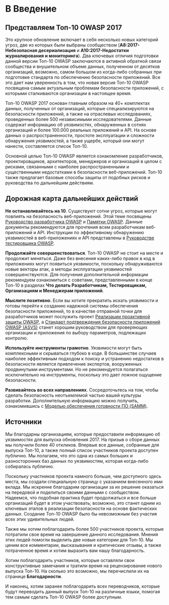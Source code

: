 # **В** Введение

## Представляем Топ-10 OWASP 2017

Это крупное обновление включает в себя несколько новых категорий угроз, две из которых были выбраны сообществом (**A8:2017-Небезопасная десериализация** и **A10:2017-Недостатки журналирования и мониторинга**). Два ключевых отличия подготовки данной версии Топ-10 OWASP заключаются в активной обратной связи сообщества и внушительном объеме данных, полученном от десятков организаций, возможно, самом большом из когда-либо собранных при подготовке стандарта по обеспечению безопасности приложений. Все это дает нам уверенность в том, что новая версия Топ-10 OWASP посвящена самым актуальным проблемам безопасности приложений, с которыми сталкиваются организации в настоящее время.

Топ-10 OWASP 2017 основан главным образом на 40+ комплектах данных, полученных от организаций, которые специализируются на безопасности приложений, а также на отраслевых исследованиях, проведенных более 500 независимыми исследователями. Данные содержат информацию об уязвимостях, обнаруженных в сотнях организаций и более 100.000 реальных приложений и API. На основе данных о распространенности, простоте эксплуатации и сложности обнаружения уязвимостей, а также ущербе, который они могут нанести, составляется список Топ-10.

Основной целью Топ-10 OWASP является ознакомление разработчиков, проектировщиков, архитекторов, менеджеров и организаций в целом с рисками, связанными с наиболее распространенными и существенными недостатками в безопасности веб-приложений. Топ-10 также предлагает базовые способы защиты от подобных рисков и руководства по дальнейшим действиям.

## Дорожная карта дальнейших действий

**Не останавливайтесь на 10**. Существуют сотни угроз, которые могут повлиять на безопасность веб-приложений. Этой теме посвящены [Руководство разработчика OWASP](https://www.owasp.org/index.php/OWASP_Guide_Project) и [Памятки OWASP](https://www.owasp.org/index.php/Category:Cheatsheets). Данные документы рекомендуются для прочтения всем разработчикам веб-приложений и API. Инструкции по эффективному обнаружению уязвимостей в веб-приложениях и API представлены в [Руководстве тестировщика OWASP](https://www.owasp.org/index.php/OWASP_Testing_Project).

**Продолжайте совершенствоваться**. Топ-10 OWASP не стоит на месте и продолжит меняться. Даже без внесения каких-либо правок в код в приложениях могут появиться уязвимости, поскольку обнаруживаются новые векторы атак, а методы эксплуатации уязвимостей совершенствуются. Для получения дополнительной информации рекомендуем ознакомиться с советами, представленными в конце Топ-10 в разделах **Что делать Разработчикам, Тестировщикам, Организациям и Менеджерам приложений**.

**Мыслите позитивно**. Если вы хотите прекратить искать уязвимости и готовы перейти к созданию надежной системы обеспечения безопасности приложений, то в качестве отправной точки для разработчиков может послужить проект [Реализации проактивной защиты OWASP](https://www.owasp.org/index.php/OWASP_Proactive_Controls), а [Стандарт подтверждения безопасности приложений OWASP (ASVS)](https://www.owasp.org/index.php/ASVS) станет хорошим руководством для проверяющих организации и приложения по выбору параметров, подлежащих контролю.

**Используйте инструменты грамотно**. Уязвимости могут быть комплексными и скрываться глубоко в коде. В большинстве случаев наиболее эффективным подходом к поиску и устранению недостатков в безопасности является привлечение экспертов, вооруженных продвинутыми инструментами. Но не рекомендуется полагаться исключительно на инструменты, поскольку это дает ложное ощущение безопасности.

**Развивайтесь во всех направлениях**. Сосредоточьтесь на том, чтобы сделать безопасность неотъемлемой частью вашей культуры разработки. Дополнительную информацию можно получить, ознакомившись с [Моделью обеспечения готовности ПО (SAMM)](https://www.owasp.org/index.php/OWASP_SAMM_Project).

## Источники

Мы благодарны организациям, которые предоставили информацию об уязвимостях для выпуска обновления 2017. На призыв о сборе данных мы получили более 40 откликов. Впервые все данные, собранные для выпуска Топ-10, а также полный список участников проекта доступен публично. Мы полагаем, что это одна из самых больших и разносторонних баз данных по уязвимостям, которая когда-либо собиралась публично.

Поскольку участников проекта намного больше, чем доступного здесь места, мы создали специальную страницу с указанием внесенного ими вклада. Мы искренне благодарим организации за их решение оказаться на передовой и поделиться своими данными с сообществом. Надеемся, что подобная практика будет продолжаться и все больше организаций будет в этом участвовать; возможно, это станет одним из ключевых этапов в реализации безопасности на основе фактических данных. Создание Топ-10 OWASP было бы невозможным без участия всех этих удивительных людей. 

Также мы хотим поблагодарить более 500 участников проекта, которые потратили свое время на завершение данного исследования. Мнения этих людей помогли выделить две новые категории для Топ-10. Мы ценим все комментарии, высказывания и критические отзывы, а также потраченное время и хотим выразить вам нашу благодарность.

Хотим поблагодарить участников, которые оставляли свои конструктивные замечания и тратили время на рецензирование нового выпуска Топ-10. На сколько это возможно, мы перечислили их на странице **Благодарности**.

И наконец, хотим заранее поблагодарить всех переводчиков, которые будут переводить данный выпуск Топ-10 на различные языки, помогая тем самым сделать Топ-10 OWASP более доступным.